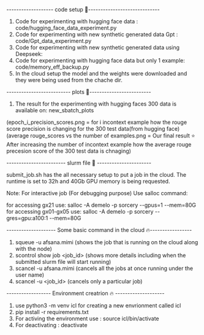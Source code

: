 ------------------- code setup :rocket:-----------------------------
1. Code for experimenting with hugging face data : code/hugging_face_data_experiment.py
2. Code for experimenting with new synthetic generated data Gpt : code/Gpt_data_experiment.py
3. Code for experimenting with new synthetic generated data using Deepseek: 
4. Code for experimenting with hugging face data but only 1 example: code/memory_eff_backup.py
5. In the cloud setup the model and the weights were downloaded and they were being used from the chache dir.


-------------------------- plots :rocket:-------------------------
1. The result for the experimenting with hugging faces 300 data is available on: new_sbatch_plots 

(epoch_i_precision_scores.png = for i incontext example how the rouge score precision is changing for the 300 test data(from hugging face) 
(average rouge_scores vs the number of examples.png = Our final result :star: After increasing the number of incontext example how the average rouge precesion score of the 300 test data is chnaging)

------------------------ slurm file :rocket: ----------------------

submit_job.sh has the all necessary setup to put a job in the cloud. The runtime is set to 32h and 40Gb GPU memory is being requested.

Note: For interactive job (For debugging purpose)
Use salloc command:

for accessing gx21 use: salloc -A demelo -p sorcery --gpus=1 --mem=80G
for accessing gx01-gx05 use: salloc -A demelo -p sorcery --gres=gpu:a100:1 --mem=80G

-------------------- Some basic command in the cloud :fire:-----------------
1. squeue -u afsana.mimi (shows the job that is running on the cloud along with the node)
2. scontrol show job <job_id> (shows more details including when the submitted slurm file will start running)
3. scancel -u afsana.mimi (cancels all the jobs at once running under the user name)
4. scancel -u <job_id> (cancels only a particular job)

------------------ Environment creatrion :fire: --------------------
1. use python3 -m venv icl for creating a new envrionment called icl
2. pip install -r requirements.txt
3. For activing the environment use : source icl/bin/activate
4. For deactivating : deactivate





   
